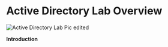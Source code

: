 # Active Directory Lab Overview
![Active Directory Lab Pic edited](https://github.com/Dwsilky/AD-LAB-Overview/assets/141875902/9a11fa39-b1ad-432e-a010-465602dce3bf)

**Introduction**
